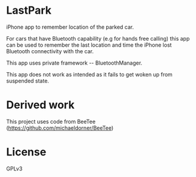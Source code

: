 LastPark
========

iPhone app to remember location of the parked car.

For cars that have Bluetooth capability (e.g for hands free calling)
this app can be used to remember the last location and time the iPhone
lost Bluetooth connectivity with the car.

This app uses private framework -- BluetoothManager.

This app does not work as intended as it fails to get woken up from suspended state.

Derived work
============

This project uses code from BeeTee (https://github.com/michaeldorner/BeeTee)

License
=======

GPLv3
